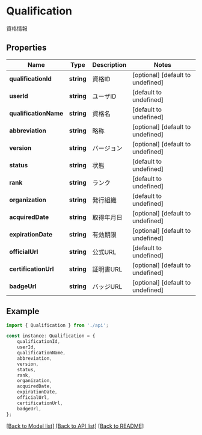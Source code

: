 # Qualification

資格情報

## Properties

Name | Type | Description | Notes
------------ | ------------- | ------------- | -------------
**qualificationId** | **string** | 資格ID | [optional] [default to undefined]
**userId** | **string** | ユーザID | [default to undefined]
**qualificationName** | **string** | 資格名 | [default to undefined]
**abbreviation** | **string** | 略称 | [optional] [default to undefined]
**version** | **string** | バージョン | [optional] [default to undefined]
**status** | **string** | 状態 | [default to undefined]
**rank** | **string** | ランク | [default to undefined]
**organization** | **string** | 発行組織 | [default to undefined]
**acquiredDate** | **string** | 取得年月日 | [optional] [default to undefined]
**expirationDate** | **string** | 有効期限 | [optional] [default to undefined]
**officialUrl** | **string** | 公式URL | [default to undefined]
**certificationUrl** | **string** | 証明書URL | [optional] [default to undefined]
**badgeUrl** | **string** | バッジURL | [optional] [default to undefined]

## Example

```typescript
import { Qualification } from './api';

const instance: Qualification = {
    qualificationId,
    userId,
    qualificationName,
    abbreviation,
    version,
    status,
    rank,
    organization,
    acquiredDate,
    expirationDate,
    officialUrl,
    certificationUrl,
    badgeUrl,
};
```

[[Back to Model list]](../README.md#documentation-for-models) [[Back to API list]](../README.md#documentation-for-api-endpoints) [[Back to README]](../README.md)
